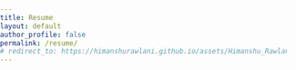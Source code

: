 ```yaml
---
title: Resume
layout: default
author_profile: false
permalink: /resume/
# redirect_to: https://himanshurawlani.github.io/assets/Himanshu_Rawlani_Resume.pdf
---
```

<style type="text/css">
    html {
        overflow: auto;
    }
        
    html,
    body,
    div,
    iframe {
        margin: 0px;
        padding: 0px;
        height: 100%;
        border: none;
    }
        
    iframe {
        display: block;
        width: 100%;
        border: none;
        overflow-y: auto;
        overflow-x: hidden;
    }

    .page__footer {
        margin-top: 0
    }
</style>

<!-- <iframe src="/assets/pdfs/Himanshu_Rawlani_Resume.pdf"></iframe> -->
<div id="adobe-dc-view"></div>
 <script src="https://documentcloud.adobe.com/view-sdk/main.js"></script>
 <script type="text/javascript">
    document.addEventListener("adobe_dc_view_sdk.ready", function()
    {
        var adobeDCView = new AdobeDC.View({clientId: "a171a7abfac44ae6821f57ba1d70f1a5", divId: "adobe-dc-view"});
        adobeDCView.previewFile(
       {
          content:   {location: {url: "https://himanshurawlani.github.io/assets/pdfs/Himanshu_Rawlani_Resume.pdf"}},
          metaData: {fileName: "Himanshu Rawlani Resume.pdf"}
       }, {showAnnotationTools: false, showLeftHandPanel: false});
    });
 </script>